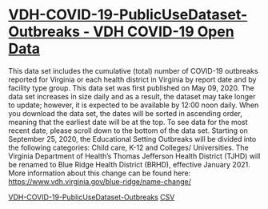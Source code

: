 # [VDH-COVID-19-PublicUseDataset-Outbreaks - VDH COVID-19 Open Data](https://data.virginia.gov/Government/VDH-COVID-19-PublicUseDataset-Outbreaks/kqre-szn4)    

This data set includes the cumulative (total) number of COVID-19 outbreaks reported for Virginia or each health district in Virginia by report date and by facility type group. This data set was first published on May 09, 2020. The data set increases in size daily and as a result, the dataset may take longer to update; however, it is expected to be available by 12:00 noon daily. When you download the data set, the dates will be sorted in ascending order, meaning that the earliest date will be at the top. To see data for the most recent date, please scroll down to the bottom of the data set. Starting on September 25, 2020, the Educational Setting Outbreaks will be divided into the following categories: Child care, K-12 and Colleges/ Universities. The Virginia Department of Health’s Thomas Jefferson Health District (TJHD) will be renamed to Blue Ridge Health District (BRHD), effective January 2021. More information about this change can be found here: https://www.vdh.virginia.gov/blue-ridge/name-change/

[VDH-COVID-19-PublicUseDataset-Outbreaks](https://data.virginia.gov/Government/VDH-COVID-19-PublicUseDataset-Outbreaks/kqre-szn4)
[CSV](https://data.virginia.gov/api/views/kqre-szn4/rows.csv?accessType=DOWNLOAD)